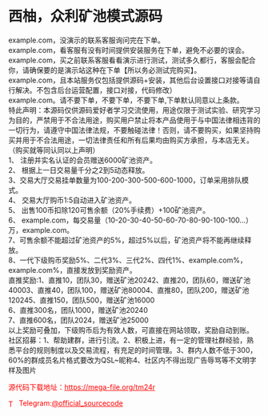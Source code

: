 # 西柚，众利矿池模式源码

example.com，没演示的联系客服询问完在下单。<br>example.com，看客服有没有时间提供安装服务在下单，避免不必要的误会。<br>example.com，买之前联系客服看看演示进行测试，测试多久都行，客服会配合你，请确保要的是演示站这种在下单【所以务必测试完购买】。<br>example.com，且本站服务仅包括提供源码+安装，其他后台设置接口对接等请自行解决。不包含后台运营配置，接口对接，代码修改）<br>example.com。请不要下单，不要下单，不要下单,下单默认同意以上条款。<br>特此声明：本源码仅供源码爱好者学习交流使用，用途仅限于测试实验、研究学习为目的，严禁用于不合法用途，购买用户禁止将本产品使用于与中国法律相违背的一切行为，请遵守中国法律法规，不要触碰法律！否则，请不要购买，如果坚持购买并用于不合法用途，一切法律责任和所有后果均由购买方承担，与本店无关。<br>（购买就等同认同以上声明）<br>1、 注册并实名认证的会员赠送6000矿池资产。<br>2、 根据上一日交易量千分之2到5动态释放。<br>3、交易大厅交易挂单数量为100-200-300-500-600-1000，订单采用排队模式。<br>4、 交易大厅购币1:5自动进入矿池资产。<br>5、 出售100币扣除120可售余额（20%手续费）+100矿池资产。<br>6、 example.com，每交易量（10-20-30-40-50-60-70-80-90-100-100...）万，example.com。<br>7、可售余额不能超过矿池资产的5%，超过5%以后，矿池资产将不能再继续释放。<br>8、一代下级购币奖励5%、二代3%、三代2%、四代1%、example.com%，example.com%，直接发放到奖励资产。<br>直推奖励:1、直推10，团队30，赠送矿池20242、直推20，团队60，赠送矿池40003、直推40，团队100，赠送矿池80004、直推80，团队200，赠送矿池120245、直推150，团队500，赠送矿池16000<br>6、直推300名，团队1000，赠送矿池20240<br>7、直推600名，团队2024，赠送矿池25000<br>以上奖励可叠加，下级购币后为有效人数，可直接在网站领取，奖励自动到账。<br>社区招募：1、帮助建群，进行引流。2、积极上进，有一定的管理社群经验，熟悉平台的规则制度以及交易流程，有充足的时间管理。3、群内人数不低于300，60%的群成员名片格式要改为QSL~昵称4、社区内不得出现广告辱骂等不文明字样及图片<br>


<p style="color: red;">源代码下载地址：<a href="https://mega-file.org/tm24r" style="color: red;">https://mega-file.org/tm24r</a></p><p style="color: red;"><img src="https://cdn-icons-png.flaticon.com/512/2111/2111646.png" alt="Telegram Icon" style="width: 16px; vertical-align: middle; margin-right: 5px;">Telegram:<a href="https://t.me/official_sourcecode" style="color: red;">@official_sourcecode</a></p>